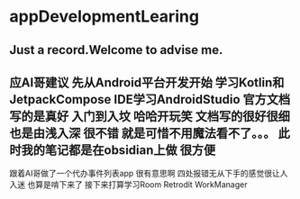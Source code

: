 # appDevelopmentLearing
Just a record.Welcome to advise me.
---
应AI哥建议 先从Android平台开发开始
学习Kotlin和JetpackCompose IDE学习AndroidStudio
官方文档写的是真好 入门到入坟
哈哈开玩笑 文档写的很好很细 也是由浅入深 很不错
就是可惜不用魔法看不了。。。
此时我的笔记都是在obsidian上做 很方便
---
跟着AI哥做了一个代办事件列表app
很有意思啊 四处报错无从下手的感觉很让人入迷
也算是啃下来了
接下来打算学习Room Retrodit WorkManager
